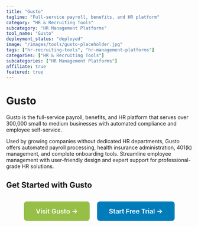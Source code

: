 ```yaml
---
title: "Gusto"
tagline: "Full-service payroll, benefits, and HR platform"
category: "HR & Recruiting Tools"
subcategory: "HR Management Platforms"
tool_name: "Gusto"
deployment_status: "deployed"
image: "/images/tools/gusto-placeholder.jpg"
tags: ["hr-recruiting-tools", "hr-management-platforms"]
categories: ["HR & Recruiting Tools"]
subcategories: ["HR Management Platforms"]
affiliate: true
featured: true
---
```


# Gusto

Gusto is the full-service payroll, benefits, and HR platform that serves over 300,000 small to medium businesses with automated compliance and employee self-service.

Used by growing companies without dedicated HR departments, Gusto offers automated payroll processing, health insurance administration, 401(k) management, and complete onboarding tools. Streamline employee management with user-friendly design and expert support for professional-grade HR solutions.

## Get Started with Gusto

<div style="text-align: center; margin: 2rem 0;">
  <a href="https://gusto.com" target="_blank" rel="noopener noreferrer" style="display: inline-block; background: #96BF47; color: white; padding: 1rem 2rem; text-decoration: none; border-radius: 8px; font-weight: 600; font-size: 1.1rem; margin-right: 1rem;">Visit Gusto →</a>
  <a href="https://gusto.com/product/pricing" target="_blank" rel="noopener noreferrer" style="display: inline-block; background: #007cba; color: white; padding: 1rem 2rem; text-decoration: none; border-radius: 8px; font-weight: 600; font-size: 1.1rem;">Start Free Trial →</a>
</div>